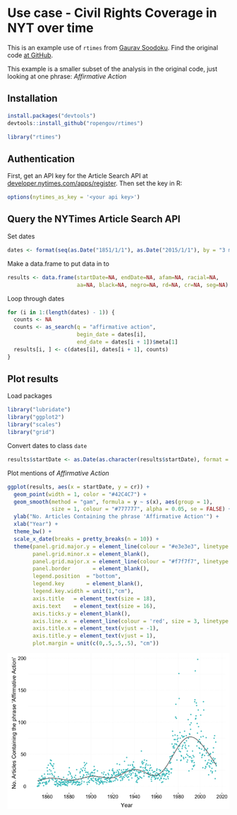 <!--
%\VignetteEngine{knitr::knitr}
%\VignetteIndexEntry{NYTimes Civil Rights}
-->



Use case - Civil Rights Coverage in NYT over time
=================================================

This is an example use of `rtimes` from [Gaurav Soodoku](http://gbytes.gsood.com/). Find the original code [at GitHub](https://github.com/soodoku/nyt-civil-rights). 

This example is a smaller subset of the analysis in the original code, just looking at one phrase: _Affirmative Action_

## Installation


```r
install.packages("devtools")
devtools::install_github("ropengov/rtimes")
```


```r
library("rtimes")
```

## Authentication

First, get an API key for the Article Search API at [developer.nytimes.com/apps/register](http://developer.nytimes.com/apps/register). Then set the key in R:


```r
options(nytimes_as_key = '<your api key>')
```

## Query the NYTimes Article Search API

Set dates


```r
dates <- format(seq(as.Date("1851/1/1"), as.Date("2015/1/1"), by = "3 months"), "%Y%m%d")
```

Make a data.frame to put data in to


```r
results <- data.frame(startDate=NA, endDate=NA, afam=NA, racial=NA, 
                      aa=NA, black=NA, negro=NA, rd=NA, cr=NA, seg=NA)
```

Loop through dates


```r
for (i in 1:(length(dates) - 1)) {
  counts <- NA
  counts <- as_search(q = "affirmative action", 
                      begin_date = dates[i], 
                      end_date = dates[i + 1])$meta[1]
  results[i, ] <- c(dates[i], dates[i + 1], counts)
}
```

## Plot results

Load packages


```r
library("lubridate")
library("ggplot2")
library("scales")
library("grid")
```

Convert dates to class `date`


```r
results$startDate <- as.Date(as.character(results$startDate), format = "%Y%m%d")
```

Plot mentions of _Affirmative Action_


```r
ggplot(results, aes(x = startDate, y = cr)) +
  geom_point(width = 1, color = "#42C4C7") +
  geom_smooth(method = "gam", formula = y ~ s(x), aes(group = 1), 
              size = 1, colour = "#777777", alpha = 0.05, se = FALSE) +
  ylab("No. Articles Containing the phrase 'Affirmative Action'") +
  xlab("Year") +
  theme_bw() +
  scale_x_date(breaks = pretty_breaks(n = 10)) + 
  theme(panel.grid.major.y = element_line(colour = "#e3e3e3", linetype = "dotted"),
        panel.grid.minor.x = element_blank(),
        panel.grid.major.x = element_line(colour = "#f7f7f7", linetype = "solid"),
        panel.border       = element_blank(),
        legend.position  = "bottom",
        legend.key       = element_blank(),
        legend.key.width = unit(1,"cm"),
        axis.title   = element_text(size = 18),
        axis.text    = element_text(size = 16),
        axis.ticks.y = element_blank(),
        axis.line.x  = element_line(colour = 'red', size = 3, linetype = 'dashed'),
        axis.title.x = element_text(vjust = -1),
        axis.title.y = element_text(vjust = 1),
        plot.margin = unit(c(0,.5,.5,.5), "cm"))
```

![plot of chunk unnamed-chunk-9](figure/unnamed-chunk-9-1.png) 
